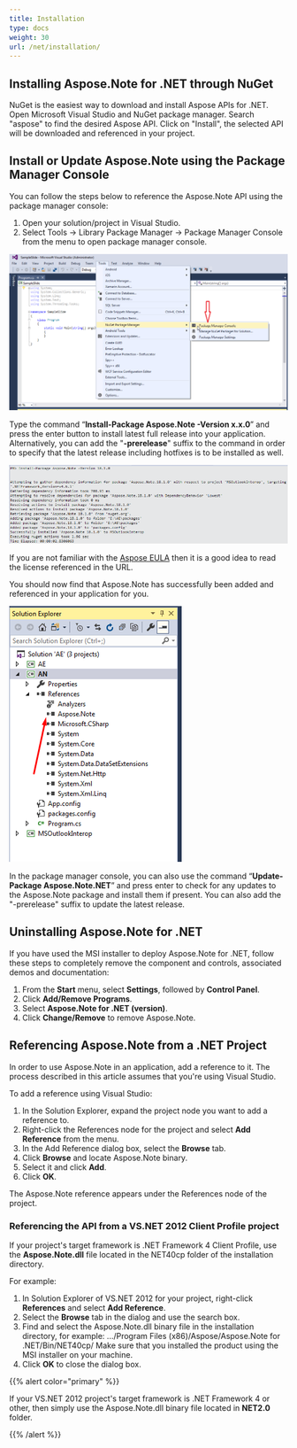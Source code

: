 ```yaml
---
title: Installation
type: docs
weight: 30
url: /net/installation/
---
```


## **Installing Aspose.Note for .NET through NuGet**
NuGet is the easiest way to download and install Aspose APIs for .NET. Open Microsoft Visual Studio and NuGet package manager. Search "aspose" to find the desired Aspose API. Click on "Install", the selected API will be downloaded and referenced in your project.
## **Install or Update Aspose.Note using the Package Manager Console**
You can follow the steps below to reference the Aspose.Note API using the package manager console:

1. Open your solution/project in Visual Studio.
1. Select Tools -> Library Package Manager -> Package Manager Console from the menu to open package manager console.

![todo:image_alt_text](installation_1.png)

Type the command “**Install-Package Aspose.Note -Version x.x.0**” and press the enter button to install latest full release into your application. Alternatively, you can add the "**-prerelease**" suffix to the command in order to specify that the latest release including hotfixes is to be installed as well.

![todo:image_alt_text](installation_2.png)

If you are not familiar with the [Aspose EULA](https://library.conholdate.app/view/NaOfm5N5Y2cN9AGNQ/aspose_end-user-license-agreement_2021-01-19.pdf?preview=true.pdf) then it is a good idea to read the license referenced in the URL. 

You should now find that Aspose.Note has successfully been added and referenced in your application for you.

![todo:image_alt_text](installation_3.png)

In the package manager console, you can also use the command “**Update-Package Aspose.Note.NET**” and press enter to check for any updates to the Aspose.Note package and install them if present. You can also add the "-prerelease" suffix to update the latest release.
## **Uninstalling Aspose.Note for .NET**
If you have used the MSI installer to deploy Aspose.Note for .NET, follow these steps to completely remove the component and controls, associated demos and documentation:

1. From the **Start** menu, select **Settings**, followed by **Control Panel**.
1. Click **Add/Remove Programs**.
1. Select **Aspose.Note for .NET (version)**.
1. Click **Change/Remove** to remove Aspose.Note.
## **Referencing Aspose.Note from a .NET Project**
In order to use Aspose.Note in an application, add a reference to it. The process described in this article assumes that you're using Visual Studio.

To add a reference using Visual Studio:

1. In the Solution Explorer, expand the project node you want to add a reference to.
1. Right-click the References node for the project and select **Add Reference** from the menu.
1. In the Add Reference dialog box, select the **Browse** tab.
1. Click **Browse** and locate Aspose.Note binary.
1. Select it and click **Add**.
1. Click **OK**.

The Aspose.Note reference appears under the References node of the project.
### **Referencing the API from a VS.NET 2012 Client Profile project**
If your project's target framework is .NET Framework 4 Client Profile, use the **Aspose.Note.dll** file located in the NET40cp folder of the installation directory.

For example:

1. In Solution Explorer of VS.NET 2012 for your project, right-click **References** and select **Add Reference**.
1. Select the **Browse** tab in the dialog and use the search box.
1. Find and select the Aspose.Note.dll binary file in the installation directory, for example: .../Program Files (x86)/Aspose/Aspose.Note for .NET/Bin/NET40cp/
   Make sure that you installed the product using the MSI installer on your machine.
1. Click **OK** to close the dialog box.

{{% alert color="primary" %}} 

If your VS.NET 2012 project's target framework is .NET Framework 4 or other, then simply use the Aspose.Note.dll binary file located in **NET2.0** folder.

{{% /alert %}}
